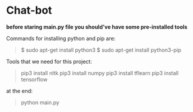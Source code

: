 # Chat-bot
**before staring main.py file you should've have some pre-installed tools**

Commands for installing python and pip are:
> $ sudo apt-get install python3
> $ sudo apt-get install python3-pip


Tools that we need for this project:
> pip3 install nltk
> pip3 install numpy
> pip3 install tflearn
> pip3 install tensorflow

at the end:
> python main.py
